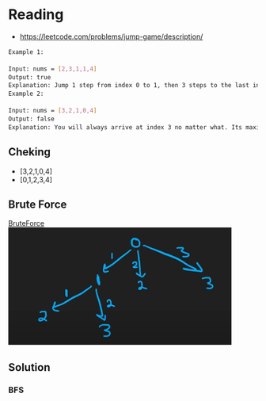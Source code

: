# Reading
- https://leetcode.com/problems/jump-game/description/
```sh
Example 1:

Input: nums = [2,3,1,1,4]
Output: true
Explanation: Jump 1 step from index 0 to 1, then 3 steps to the last index.
Example 2:

Input: nums = [3,2,1,0,4]
Output: false
Explanation: You will always arrive at index 3 no matter what. Its maximum jump length is 0, which makes it impossible to reach the last index.
```

## Cheking
- [3,2,1,0,4]
- [0,1,2,3,4]

## Brute Force
[BruteForce](../../../src/main/java/JumpGame/BruteForce/JumpGame.java)
![](BruteForce.png)


## Solution 
### BFS